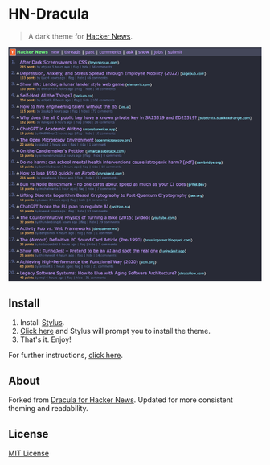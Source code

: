 # HN-Dracula

> A dark theme for [Hacker News](https://news.ycombinator.com/).

![Screenshot](./screenshot.png)

## Install

1. Install [Stylus](https://github.com/openstyles/stylus).
2. [Click here](https://github.com/jasperpilgrim/hn-dracula/raw/main/hn-dracula.user.css) and Stylus will prompt you to install the theme.
3. That's it. Enjoy!

For further instructions, [click here](https://github.com/jasperpilgrim/hn-dracula/blob/main/INSTALL.md).

## About

Forked from [Dracula for Hacker News](https://github.com/dracula/hacker-news). Updated for more consistent theming and readability.

## License

[MIT License](./LICENSE)
